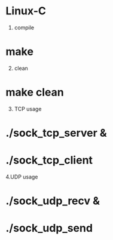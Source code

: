 # Linux-C


1. compile
# make

2. clean
# make clean

3. TCP usage
# ./sock_tcp_server &
# ./sock_tcp_client

4.UDP usage
# ./sock_udp_recv &
# ./sock_udp_send

